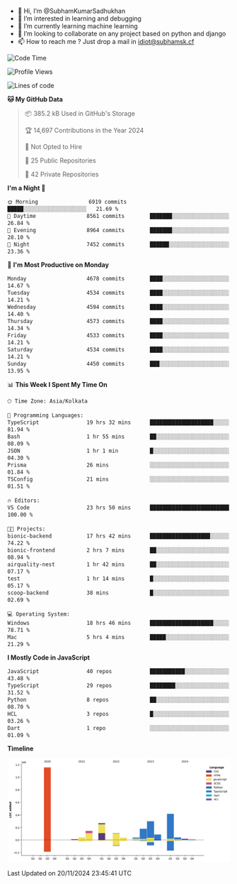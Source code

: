 - 👋 Hi, I’m @SubhamKumarSadhukhan
- 👀 I’m interested in learning and debugging
- 🌱 I’m currently learning machine learning
- 💞️ I’m looking to collaborate on any project based on python and django
- 📫 How to reach me ?
      Just drop a mail in idiot@subhamsk.cf

<!---
SubhamKumarSadhukhan/SubhamKumarSadhukhan is a ✨ special ✨ repository because its `README.md` (this file) appears on your GitHub profile.
You can click the Preview link to take a look at your changes.
--->


<!--START_SECTION:waka-->
![Code Time](http://img.shields.io/badge/Code%20Time-2%2C645%20hrs%2059%20mins-blue)

![Profile Views](http://img.shields.io/badge/Profile%20Views-1-blue)

![Lines of code](https://img.shields.io/badge/From%20Hello%20World%20I%27ve%20Written-2.9%20million%20lines%20of%20code-blue)

**🐱 My GitHub Data** 

> 📦 385.2 kB Used in GitHub's Storage 
 > 
> 🏆 14,697 Contributions in the Year 2024
 > 
> 🚫 Not Opted to Hire
 > 
> 📜 25 Public Repositories 
 > 
> 🔑 42 Private Repositories 
 > 
**I'm a Night 🦉** 

```text
🌞 Morning                6919 commits        █████░░░░░░░░░░░░░░░░░░░░   21.69 % 
🌆 Daytime                8561 commits        ███████░░░░░░░░░░░░░░░░░░   26.84 % 
🌃 Evening                8964 commits        ███████░░░░░░░░░░░░░░░░░░   28.10 % 
🌙 Night                  7452 commits        ██████░░░░░░░░░░░░░░░░░░░   23.36 % 
```
📅 **I'm Most Productive on Monday** 

```text
Monday                   4678 commits        ████░░░░░░░░░░░░░░░░░░░░░   14.67 % 
Tuesday                  4534 commits        ████░░░░░░░░░░░░░░░░░░░░░   14.21 % 
Wednesday                4594 commits        ████░░░░░░░░░░░░░░░░░░░░░   14.40 % 
Thursday                 4573 commits        ████░░░░░░░░░░░░░░░░░░░░░   14.34 % 
Friday                   4533 commits        ████░░░░░░░░░░░░░░░░░░░░░   14.21 % 
Saturday                 4534 commits        ████░░░░░░░░░░░░░░░░░░░░░   14.21 % 
Sunday                   4450 commits        ███░░░░░░░░░░░░░░░░░░░░░░   13.95 % 
```


📊 **This Week I Spent My Time On** 

```text
🕑︎ Time Zone: Asia/Kolkata

💬 Programming Languages: 
TypeScript               19 hrs 32 mins      ████████████████████░░░░░   81.94 % 
Bash                     1 hr 55 mins        ██░░░░░░░░░░░░░░░░░░░░░░░   08.09 % 
JSON                     1 hr 1 min          █░░░░░░░░░░░░░░░░░░░░░░░░   04.30 % 
Prisma                   26 mins             ░░░░░░░░░░░░░░░░░░░░░░░░░   01.84 % 
TSConfig                 21 mins             ░░░░░░░░░░░░░░░░░░░░░░░░░   01.51 % 

🔥 Editors: 
VS Code                  23 hrs 50 mins      █████████████████████████   100.00 % 

🐱‍💻 Projects: 
bionic-backend           17 hrs 42 mins      ███████████████████░░░░░░   74.22 % 
bionic-frontend          2 hrs 7 mins        ██░░░░░░░░░░░░░░░░░░░░░░░   08.94 % 
airquality-nest          1 hr 42 mins        ██░░░░░░░░░░░░░░░░░░░░░░░   07.17 % 
test                     1 hr 14 mins        █░░░░░░░░░░░░░░░░░░░░░░░░   05.17 % 
scoop-backend            38 mins             █░░░░░░░░░░░░░░░░░░░░░░░░   02.69 % 

💻 Operating System: 
Windows                  18 hrs 46 mins      ████████████████████░░░░░   78.71 % 
Mac                      5 hrs 4 mins        █████░░░░░░░░░░░░░░░░░░░░   21.29 % 
```

**I Mostly Code in JavaScript** 

```text
JavaScript               40 repos            ███████████░░░░░░░░░░░░░░   43.48 % 
TypeScript               29 repos            ████████░░░░░░░░░░░░░░░░░   31.52 % 
Python                   8 repos             ██░░░░░░░░░░░░░░░░░░░░░░░   08.70 % 
HCL                      3 repos             █░░░░░░░░░░░░░░░░░░░░░░░░   03.26 % 
Dart                     1 repo              ░░░░░░░░░░░░░░░░░░░░░░░░░   01.09 % 
```



**Timeline**

![Lines of Code chart](https://raw.githubusercontent.com/SubhamKumarSadhukhan/SubhamKumarSadhukhan/main/assets/bar_graph.png)


 Last Updated on 20/11/2024 23:45:41 UTC
<!--END_SECTION:waka-->
